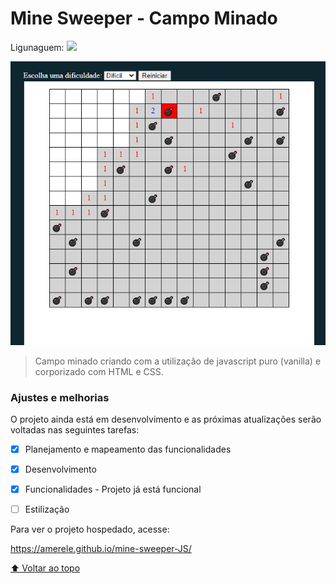 # Mine Sweeper - Campo Minado

Ligunaguem: <img src="https://raw.githubusercontent.com/github/explore/80688e429a7d4ef2fca1e82350fe8e3517d3494d/topics/javascript/javascript.png width=10px"/>

<img src="Minesweeper.png" alt="Minesweeper-example-image">

> Campo minado criando com a utilização de javascript puro (vanilla) e corporizado com HTML e CSS.

### Ajustes e melhorias

O projeto ainda está em desenvolvimento e as próximas atualizações serão voltadas nas seguintes tarefas:

- [x] Planejamento e mapeamento das funcionalidades
- [x] Desenvolvimento
- [x] Funcionalidades - Projeto já está funcional
- [ ] Estilização


Para ver o projeto hospedado, acesse:

https://amerele.github.io/mine-sweeper-JS/

[⬆ Voltar ao topo](#nome-do-projeto)<br>
